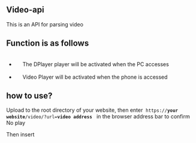 ## Video-api
<p>This is an API for parsing video</p>

## Function is as follows

<ul>
   <li>
     The DPlayer player will be activated when the PC accesses 
   </li>
   <li>
     Video Player will be activated when the phone is accessed
   </li>
</ul>

## how to use?
<p>Upload to the root directory of your website, then enter&nbsp;&nbsp;<code>https://<b>your website</b>/video/?url=<b>video address</b></code>&nbsp;&nbsp; in the browser address bar to confirm No play</p>
<p> Then insert &nbsp;&nbsp;<code><iframe id="iframe" class="iframe" width="100%" height="100%" frameborder="0" scrolling="no" allowfullscreen="true" src="https://<b>your website</b>/video/?url=<b>video address</b>"></iframe></code></p>

## usage notice
<p>Please use the source code to comply with the MIT protocol</p>
